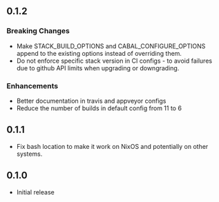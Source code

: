## 0.1.2

### Breaking Changes
* Make STACK_BUILD_OPTIONS and CABAL_CONFIGURE_OPTIONS append to the existing
  options instead of overriding them.
* Do not enforce specific stack version in CI configs - to avoid failures due
  to github API limits when upgrading or downgrading.

### Enhancements
* Better documentation in travis and appveyor configs
* Reduce the number of builds in default config from 11 to 6

## 0.1.1

* Fix bash location to make it work on NixOS and potentially on other systems.

## 0.1.0

* Initial release
